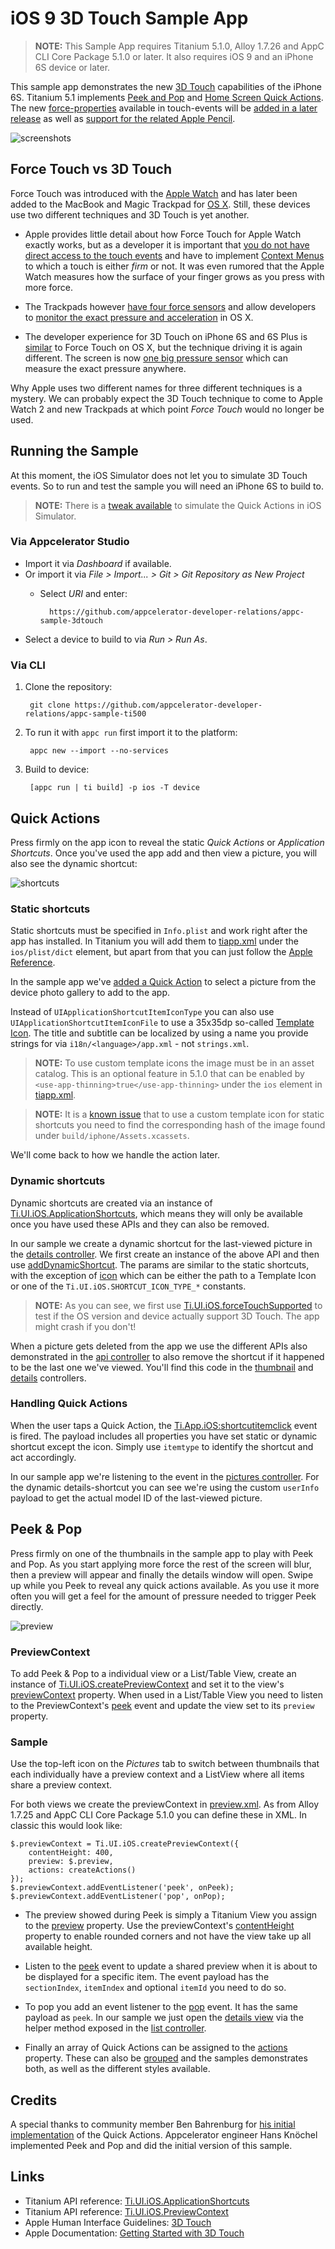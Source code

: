 # iOS 9 3D Touch Sample App

> **NOTE:** This Sample App requires Titanium 5.1.0, Alloy 1.7.26 and AppC CLI Core Package 5.1.0 or later. It also requires iOS 9 and an iPhone 6S device or later.

This sample app demonstrates the new [3D Touch](http://www.apple.com/iphone-6s/3d-touch/) capabilities of the iPhone 6S. Titanium 5.1 implements [Peek and Pop](https://developer.apple.com/library/ios/documentation/UserExperience/Conceptual/MobileHIG/3DTouch.html#//apple_ref/doc/uid/TP40006556-CH71-SW1) and [Home Screen Quick Actions](https://developer.apple.com/library/ios/documentation/UserExperience/Conceptual/MobileHIG/3DTouch.html#//apple_ref/doc/uid/TP40006556-CH71-SW1). The new [force-properties](https://developer.apple.com/library/ios/documentation/UIKit/Reference/UITouch_Class/index.html#//apple_ref/occ/instp/UITouch/force) available in touch-events will be [added in a later release](https://jira.appcelerator.org/browse/TIMOB-19492) as well as [support for the related Apple Pencil](https://jira.appcelerator.org/browse/TIMOB-19667).

![screenshots](docs/screencast.gif)

## Force Touch vs 3D Touch
Force Touch was introduced with the [Apple Watch](https://developer.apple.com/watch/human-interface-guidelines/#force-touch) and has later been added to the MacBook and Magic Trackpad for [OS X](https://developer.apple.com/osx/force-touch/). Still, these devices use two different techniques and 3D Touch is yet another.

* Apple provides little detail about how Force Touch for Apple Watch exactly works, but as a developer it is important that [you do not have direct access to the touch events](https://forums.developer.apple.com/message/5723#5723) and have to implement [Context Menus](https://developer.apple.com/library/ios/documentation/General/Conceptual/WatchKitProgrammingGuide/Menus.html) to which a touch is either *firm* or not. It was even rumored that the Apple Watch measures how the surface of your finger grows as you press with more force.

* The Trackpads however [have four force sensors](http://www.apple.com/macbook/design/) and allow developers to [monitor the exact pressure and acceleration](https://developer.apple.com/osx/force-touch/) in OS X.

* The developer experience for 3D Touch on iPhone 6S and 6S Plus is [similar](https://developer.apple.com/ios/3d-touch/) to Force Touch on OS X, but the technique driving it is again different. The screen is now [one big pressure sensor](http://www.apple.com/iphone-6s/3d-touch/) which can measure the exact pressure anywhere.

Why Apple uses two different names for three different techniques is a mystery. We can probably expect the 3D Touch technique to come to Apple Watch 2 and new Trackpads at which point *Force Touch* would no longer be used.

## Running the Sample
At this moment, the iOS Simulator does not let you to simulate 3D Touch events. So to run and test the sample you will need an iPhone 6S to build to.

> **NOTE:** There is a [tweak available](https://github.com/DeskConnect/SBShortcutMenuSimulator) to simulate the Quick Actions in iOS Simulator.

### Via Appcelerator Studio

* Import it via *Dashboard* if available.
* Or import it via *File > Import... > Git > Git Repository as New Project*
	* Select *URI* and enter:

			https://github.com/appcelerator-developer-relations/appc-sample-3dtouch

* Select a device to build to via *Run > Run As*.

### Via CLI

1. Clone the repository:

		git clone https://github.com/appcelerator-developer-relations/appc-sample-ti500

2. To run it with `appc run` first import it to the platform:

		appc new --import --no-services

3. Build to device:

		[appc run | ti build] -p ios -T device

## Quick Actions

Press firmly on the app icon to reveal the static *Quick Actions* or *Application Shortcuts*. Once you've used the app add and then view a picture, you will also see the dynamic shortcut:

![shortcuts](docs/shortcuts.png)

### Static shortcuts

Static shortcuts must be specified in `Info.plist` and work right after the app has installed. In Titanium you will add them to [tiapp.xml](tiapp.xml#L21) under the `ios/plist/dict` element, but apart from that you can just follow the [Apple Reference](https://developer.apple.com/library/ios/documentation/General/Reference/InfoPlistKeyReference/Articles/iPhoneOSKeys.html#//apple_ref/doc/uid/TP40009252-SW36).

In the sample app we've [added a Quick Action](tiapp.xml#L24) to select a picture from the device photo gallery to add to the app.

Instead of `UIApplicationShortcutItemIconType` you can also use `UIApplicationShortcutItemIconFile` to use a 35x35dp so-called [Template Icon](https://developer.apple.com/library/ios/documentation/UserExperience/Conceptual/MobileHIG/BarIcons.html#//apple_ref/doc/uid/TP40006556-CH21-SW1). The title and subtitle can be localized by using a name you provide strings for via `i18n/<language>/app.xml` - not `strings.xml`.

> **NOTE:** To use custom template icons the image must be in an asset catalog. This is an optional feature in 5.1.0 that can be enabled by `<use-app-thinning>true</use-app-thinning>` under the `ios` element in [tiapp.xml](tiapp.xml#L18).

> **NOTE:** It is a [known issue](https://jira.appcelerator.org/browse/CLI-845) that to use a custom template icon for static shortcuts you need to find the corresponding hash of the image found under `build/iphone/Assets.xcassets`.

We'll come back to how we handle the action later.

### Dynamic shortcuts

Dynamic shortcuts are created via an instance of [Ti.UI.iOS.ApplicationShortcuts](https://docs.appcelerator.com/platform/latest/#!/api/Titanium.UI.iOS.ApplicationShortcuts), which means they will only be available once you have used these APIs and they can also be removed.

In our sample we create a dynamic shortcut for the last-viewed picture in the [details controller](app/controllers/details.js#L11). We first create an instance of the above API and then use [addDynamicShortcut](https://docs.appcelerator.com/platform/latest/#!/api/Titanium.UI.iOS.ApplicationShortcuts-method-addDynamicShortcut). The params are similar to the static shortcuts, with the exception of [icon](https://docs.appcelerator.com/platform/latest/#!/api/ShortcutParams-property-icon) which can be either the path to a Template Icon or one of the `Ti.UI.iOS.SHORTCUT_ICON_TYPE_*` constants.

> **NOTE:** As you can see, we first use [Ti.UI.iOS.forceTouchSupported](https://docs.appcelerator.com/platform/latest/#!/api/Titanium.UI.iOS-property-forceTouchSupported) to test if the OS version and device actually support 3D Touch. The app might crash if you don't!

When a picture gets deleted from the app we use the different APIs also demonstrated in the [api controller](app/controllers/api.js) to also remove the shortcut if it happened to be the last one we've viewed. You'll find this code in the [thumbnail](app/controllers/thumbnail.js#L65) and [details](app/controllers/details.js#L61) controllers.

### Handling Quick Actions
When the user taps a Quick Action, the [Ti.App.iOS:shortcutitemclick](https://docs.appcelerator.com/platform/latest/#!/api/Titanium.App.iOS-event-shortcutitemclick) event is fired. The payload includes all properties you have set static or dynamic shortcut except the icon. Simply use `itemtype` to identify the shortcut and act accordingly.

In our sample app we're listening to the event in the [pictures controller](app/controllers/pictures.js#L19). For the dynamic details-shortcut you can see we're using the custom `userInfo` payload to get the actual model ID of the last-viewed picture.

## Peek & Pop
Press firmly on one of the thumbnails in the sample app to play with Peek and Pop. As you start applying more force the rest of the screen will blur, then a preview will appear and finally the details window will open. Swipe up while you Peek to reveal any quick actions available. As you use it more often you will get a feel for the amount of pressure needed to trigger Peek directly.

![preview](docs/preview.png)

### PreviewContext
To add Peek & Pop to a individual view or a List/Table View, create an instance of [Ti.UI.iOS.createPreviewContext](https://docs.appcelerator.com/platform/latest/#!/api/Titanium.UI.iOS-method-createPreviewContext) and set it to the view's [previewContext](https://docs.appcelerator.com/platform/latest/#!/api/Titanium.UI.View-property-previewContext) property. When used in a List/Table View you need to listen to the PreviewContext's [peek](https://docs.appcelerator.com/platform/latest/#!/api/Titanium.UI.iOS.PreviewContext-event-peek) event and update the view set to its `preview` property.

### Sample
Use the top-left icon on the *Pictures* tab to switch between thumbnails that each individually have a preview context and a ListView where all items share a preview context.

For both views we create the previewContext in [preview.xml](app/views/preview.xml). As from Alloy 1.7.25 and AppC CLI Core Package 5.1.0 you can define these in XML. In classic this would look like:

	$.previewContext = Ti.UI.iOS.createPreviewContext({
		contentHeight: 400,
		preview: $.preview,
		actions: createActions()
	});
	$.previewContext.addEventListener('peek', onPeek);
	$.previewContext.addEventListener('pop', onPop);

* The preview showed during Peek is simply a Titanium View you assign to the [preview](https://docs.appcelerator.com/platform/latest/#!/api/Titanium.UI.iOS.PreviewContext-property-preview) property. Use the previewContext's [contentHeight](https://docs.appcelerator.com/platform/latest/#!/api/Titanium.UI.iOS.PreviewContext-property-contentHeight) property to enable rounded corners and not have the view take up all available height.

* Listen to the [peek](https://docs.appcelerator.com/platform/latest/#!/api/Titanium.UI.iOS.PreviewContext-event-peek) event to update a shared preview when it is about to be displayed for a specific item. The event payload has the `sectionIndex`, `itemIndex` and optional `itemId` you need to do so.

* To pop you add an event listener to the [pop](https://docs.appcelerator.com/platform/latest/#!/api/Titanium.UI.iOS.PreviewContext-event-pop) event. It has the same payload as `peek`. In our sample we just open the [details view](app/views/details.xml) via the helper method exposed in the [list controller](app/controllers/list.js#L26).

* Finally an array of Quick Actions can be assigned to the [actions](https://docs.appcelerator.com/platform/latest/#!/api/Titanium.UI.iOS.PreviewContext-property-actions) property. These can also be [grouped](https://docs.appcelerator.com/platform/latest/#!/api/Titanium.UI.iOS.PreviewActionGroup) and the samples demonstrates both, as well as the different styles available.

## Credits

A special thanks to community member Ben Bahrenburg for [his initial implementation](https://github.com/appcelerator/titanium_mobile/pull/7236) of the Quick Actions. Appcelerator engineer Hans Knöchel implemented Peek and Pop and did the initial version of this sample.

## Links

* Titanium API reference: [Ti.UI.iOS.ApplicationShortcuts](https://docs.appcelerator.com/platform/latest/#!/api/Titanium.UI.iOS.ApplicationShortcuts)
* Titanium API reference: [Ti.UI.iOS.PreviewContext](https://docs.appcelerator.com/platform/latest/#!/api/Titanium.UI.iOS.PreviewContext)
* Apple Human Interface Guidelines: [3D Touch](https://developer.apple.com/library/ios/documentation/UserExperience/Conceptual/MobileHIG/3DTouch.html)
* Apple Documentation: [Getting Started with 3D Touch](https://developer.apple.com/library/ios/documentation/UserExperience/Conceptual/Adopting3DTouchOniPhone/index.html)
